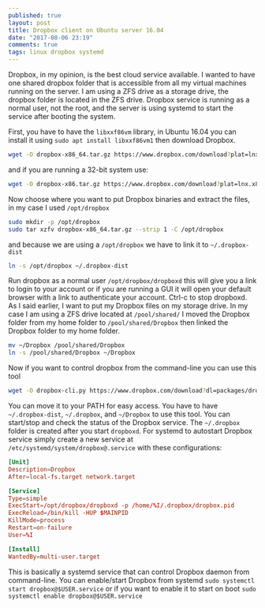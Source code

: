 ```yaml
---
published: true
layout: post
title: Dropbox client on Ubuntu server 16.04
date: "2017-08-06 23:19"
comments: true
tags: linux dropbox systemd
---
```


Dropbox, in my opinion, is the best cloud service available. I wanted to have one shared dropbox folder that is accessible from all my virtual machines running on the server. I am using a ZFS drive as a storage drive, the dropbox folder is located in the ZFS drive. Dropbox service is running as a normal user, not the root, and the server is using systemd to start the service after booting the system.

First, you have to have the `libxxf86vm` library, in Ubuntu 16.04 you can install it using `sudo apt install libxxf86vm1` then download Dropbox.

```sh
wget -O dropbox-x86_64.tar.gz https://www.dropbox.com/download?plat=lnx.x86_64
```

and if you are running a 32-bit system use:

```sh
wget -O dropbox-x86.tar.gz https://www.dropbox.com/download?plat=lnx.x86
```

Now choose where you want to put Dropbox binaries and extract the files, in my case I used `/opt/dropbox`

```sh
sudo mkdir -p /opt/dropbox
sudo tar xzfv dropbox-x86_64.tar.gz --strip 1 -C /opt/dropbox
```

and because we are using a `/opt/dropbox` we have to link it to `~/.dropbox-dist`

```sh
ln -s /opt/dropbox ~/.dropbox-dist
```

Run dropbox as a normal user `/opt/dropbox/dropboxd` this will give you a link to login to your account or if you are running a GUI it will open your default browser with a link to authenticate your account. Ctrl-c to stop dropboxd.
As I said earlier, I want to put my Dropbox files on my storage drive. In my case I am using a ZFS drive located at `/pool/shared/` I moved the Dropbox folder from my home folder to `/pool/shared/Dropbox` then linked the Dropbox folder to my home folder.

```sh
mv ~/Dropbox /pool/shared/Dropbox
ln -s /pool/shared/Dropbox ~/Dropbox
```

Now if you want to control dropbox from the command-line you can use this tool

```sh
wget -O dropbox-cli.py https://www.dropbox.com/download?dl=packages/dropbox.py
```

You can move it to your PATH for easy access. You have to have `~/.dropbox-dist`, `~/.dropbox`, and `~/Dropbox` to use this tool. You can start/stop and check the status of the Dropbox service. The `~/.dropbox` folder is created after you start `dropboxd`.
For systemd to autostart Dropbox service simply create a new service at `/etc/systemd/system/dropbox@.service` with these configurations:

```conf
[Unit]
Description=Dropbox
After=local-fs.target network.target

[Service]
Type=simple
ExecStart=/opt/dropbox/dropboxd -p /home/%I/.dropbox/dropbox.pid
ExecReload=/bin/kill -HUP $MAINPID
KillMode=process
Restart=on-failure
User=%I

[Install]
WantedBy=multi-user.target
```

This is basically a systemd service that can control Dropbox daemon from command-line. You can enable/start Dropbox from systemd `sudo systemctl start dropbox@$USER.service` or if you want to enable it to start on boot `sudo systemctl enable dropbox@$USER.service`
